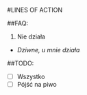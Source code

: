 #LINES OF ACTION

##FAQ:
1. Nie działa
  * *Dziwne, u mnie działa*

##TODO:
 - [ ] Wszystko
 - [ ] Pójść na piwo
